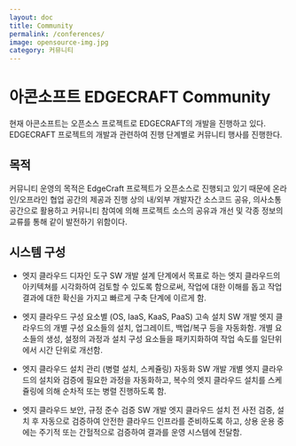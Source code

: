 ```yaml
---
layout: doc
title: Community
permalink: /conferences/
image: opensource-img.jpg
category: 커뮤니티
---
```


# 아콘소프트 EDGECRAFT Community

현재 아콘소프트는 오픈소스 프로젝트로 EDGECRAFT의 개발을 진행하고 있다. EDGECRAFT 프로젝트의 개발과 관련하여 진행 단계별로 커뮤니티 행사를 진행한다.

## 목적

커뮤니티 운영의 목적은 EdgeCraft 프로젝트가 오픈소스로 진행되고 있기 때문에 온라인/오프라인 협업 공간의 제공과 진행 상의 내/외부 개발자간 소스코드 공유, 의사소통 공간으로 활용하고 커뮤니티 참여에 의해 프로젝트 소스의 공유과 개선 및 각종 정보의 교류를 통해 같이 발전하기 위함이다.

## 시스템 구성

- 엣지 클라우드 디자인 도구 SW 개발
  설계 단계에서 목표로 하는 엣지 클라우드의 아키텍쳐를 시각화하여 검토할 수 있도록 함으로써, 작업에 대한 이해를 돕고 작업 결과에 대한 확신을 가지고 빠르게 구축 단계에 이르게 함.

- 엣지 클라우드 구성 요소별 (OS, IaaS, KaaS, PaaS) 고속 설치 SW 개발
  엣지 클라우드의 개별 구성 요소들의 설치, 업그레이트, 백업/복구 등을 자동화함. 개별 요소들의 생성, 설정의 과정과 설치 구성 요소들을 패키지화하여 작업 속도를 일단위에서 시간 단위로 개선함.

- 엣지 클라우드 설치 관리 (병렬 설치, 스케쥴링) 자동화 SW 개발
  개별 엣지 클라우드의 설치와 검증에 필요한 과정을 자동화하고, 복수의 엣지 클라우드 설치를 스케쥴링에 의해 순차적 또는 병렬 진행하도록 함.

- 엣지 클라우드 보안, 규정 준수 검증 SW 개발
  엣지 클라우드 설치 전 사전 검증, 설치 후 자동으로 검증하여 안전한 클라우드 인프라를 준비하도록 하고, 상용 운용 중에는 주기적 또는 간헐적으로 검증하여 결과를 운영 시스템에 전달함.
